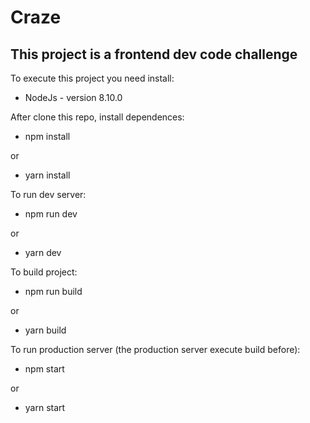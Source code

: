# Craze

## This project is a frontend dev code challenge

To execute this project you need install:

- NodeJs - version 8.10.0

After clone this repo, install dependences:

- npm install

or

- yarn install

To run dev server:

- npm run dev

or

- yarn dev

To build project:

- npm run build

or

- yarn build

To run production server (the production server execute build before):

- npm start

or

- yarn start
